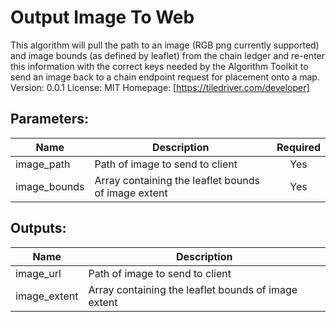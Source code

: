# Output Image To Web
This algorithm will pull the path to an image (RGB png currently supported) and image bounds (as defined by leaflet) from the chain ledger and re-enter this information with the correct keys needed by the Algorithm Toolkit to send an image back to a chain endpoint request for placement onto a map.
Version: 0.0.1
License: MIT
Homepage: [https://tiledriver.com/developer]

## Parameters:
Name|Description|Required
---|---|:---:
image_path|Path of image to send to client|Yes
image_bounds|Array containing the leaflet bounds of image extent|Yes

## Outputs:
Name|Description
---|---
image_url|Path of image to send to client
image_extent|Array containing the leaflet bounds of image extent
